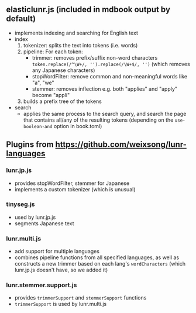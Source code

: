 ## elasticlunr.js (included in mdbook output by default)

- implements indexing and searching for English text
- index
    1. tokenizer: splits the text into tokens (i.e. words)
    1. pipeline: For each token:
        - trimmer: removes prefix/suffix non-word characters `token.replace(/^\W+/, '').replace(/\W+$/, '')` (which removes any Japanese characters)
        - stopWordFilter: remove common and non-meaningful words like "a", "we"
        - stemmer: removes inflection e.g. both "applies" and "apply" become "appli"
    1. builds a prefix tree of the tokens
- search
    - applies the same process to the search query, and search the page that contains all/any of the resulting tokens (depending on the `use-boolean-and` option in book.toml)

## Plugins from https://github.com/weixsong/lunr-languages 

### lunr.jp.js

- provides stopWordFilter, stemmer for Japanese
- implements a custom tokenizer (which is unusual)

### tinyseg.js

- used by lunr.jp.js
- segments Japanese text

### lunr.multi.js

- add support for multiple languages
- combines pipeline functions from all specified languages, as well as constructs a new trimmer based on each lang's `wordCharacters` (which lunr.jp.js doesn't have, so we added it)

### lunr.stemmer.support.js

- provides `trimmerSupport` and `stemmerSupport` functions
- `trimmerSupport` is used by lunr.multi.js
